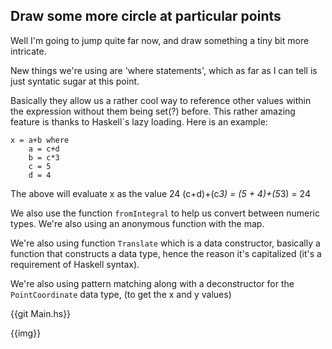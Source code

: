 ## Draw some more circle at particular points

Well I'm going to jump quite far now, and draw something a tiny bit more intricate.

New things we're using are 'where statements', which as far as I can tell is just syntatic sugar at this point.

Basically they allow us a rather cool way to reference other values within the expression without them being set(?) before. This rather amazing feature is thanks to Haskell`s lazy loading. Here is an example:
```
x = a+b where
    a = c+d
    b = c*3
    c = 5
    d = 4
```
The above will evaluate x as the value 24 (c+d)+(c*3) = (5 + 4)+(5*3) = 24

We also use the function `fromIntegral` to help us convert between numeric types. We're also using an anonymous function with the map.

We're also using function `Translate` which is a data constructor, basically a function that constructs a data type, hence the reason it's capitalized (it's a requirement of Haskell syntax).

We're also using pattern matching along with a deconstructor for the `PointCoordinate` data type, (to get the x and y values)

{{git Main.hs}}

{{img}}
